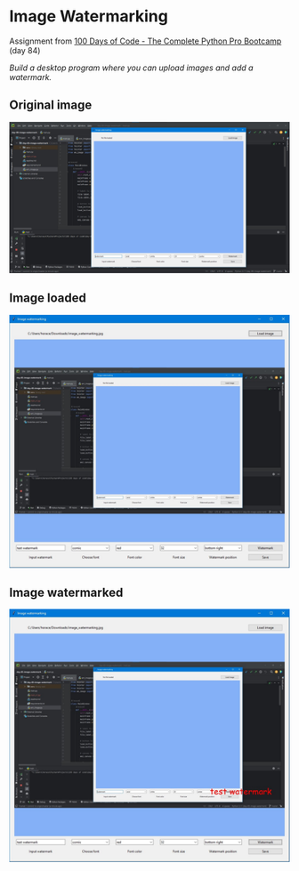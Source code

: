 # Image Watermarking

Assignment from [100 Days of Code - The Complete Python Pro Bootcamp](https://ppb.udemy.com/course/100-days-of-code) (day 84)

*Build a desktop program where you can upload images and add a watermark.*

## Original image
![Original image](/demo/image_watermarking.jpg)

## Image loaded
![Image loaded](/demo/image_watermarking_img_loaded.jpg)

## Image watermarked
![Image watermarked](/demo/image_watermarking_img_watermarked.jpg)